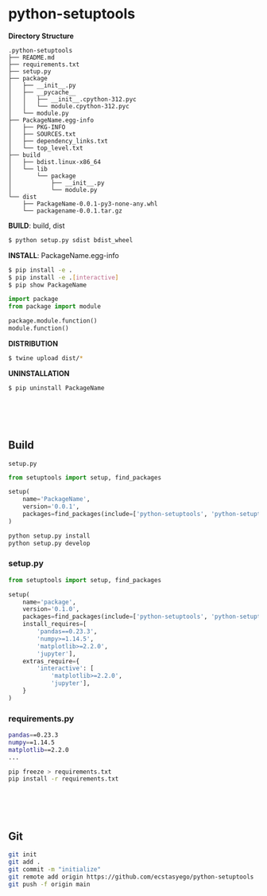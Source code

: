 # python-setuptools

**Directory Structure**
```
.python-setuptools
├── README.md
├── requirements.txt
├── setup.py
├── package
│   ├── __init__.py
│   ├── __pycache__
│   │   ├── __init__.cpython-312.pyc
│   │   └── module.cpython-312.pyc
│   └── module.py
├── PackageName.egg-info
│   ├── PKG-INFO
│   ├── SOURCES.txt
│   ├── dependency_links.txt
│   └── top_level.txt
├── build
│   ├── bdist.linux-x86_64
│   └── lib
│       └── package
│           ├── __init__.py
│           └── module.py
└── dist
    ├── PackageName-0.0.1-py3-none-any.whl
    └── packagename-0.0.1.tar.gz
```
  
**BUILD**: build, dist
```bash
$ python setup.py sdist bdist_wheel
```
  
**INSTALL**: PackageName.egg-info
```bash
$ pip install -e . 
$ pip install -e .[interactive]
$ pip show PackageName
```
```python
import package
from package import module

package.module.function()
module.function()
```
  
**DISTRIBUTION**
```bash
$ twine upload dist/*
```

**UNINSTALLATION**
```bash
$ pip uninstall PackageName
```


<br/><br/><br/>
## Build 
`setup.py`   
```python
from setuptools import setup, find_packages

setup(
    name='PackageName',
    version='0.0.1',
    packages=find_packages(include=['python-setuptools', 'python-setuptools.*'])
)
```
```bash
python setup.py install
python setup.py develop
```

### setup.py
```python
from setuptools import setup, find_packages

setup(
    name='package',
    version='0.1.0',
    packages=find_packages(include=['python-setuptools', 'python-setuptools.*']),
    install_requires=[
        'pandas==0.23.3',
        'numpy>=1.14.5',
        'matplotlib>=2.2.0',
        'jupyter'],
    extras_require={
        'interactive': [
            'matplotlib>=2.2.0',
            'jupyter'],
    }
)
```


### requirements.py
```bash
pandas==0.23.3
numpy==1.14.5
matplotlib==2.2.0
...
```
```bash
pip freeze > requirements.txt
pip install -r requirements.txt
```


</br></br></br>
## Git
```bash
git init
git add .
git commit -m "initialize"
git remote add origin https://github.com/ecstasyego/python-setuptools
git push -f origin main
```
